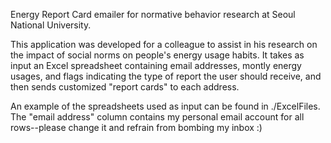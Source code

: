 Energy Report Card emailer for normative behavior research at Seoul National University.

This application was developed for a colleague to assist in his research on the impact of social norms on people's energy usage habits. It takes as input an Excel spreadsheet containing email addresses, montly energy usages, and flags indicating the type of report the user should receive, and then sends customized "report cards" to each address.

An example of the spreadsheets used as input can be found in ./ExcelFiles. The "email address" column contains my personal email account for all rows--please change it and refrain from bombing my inbox :)
